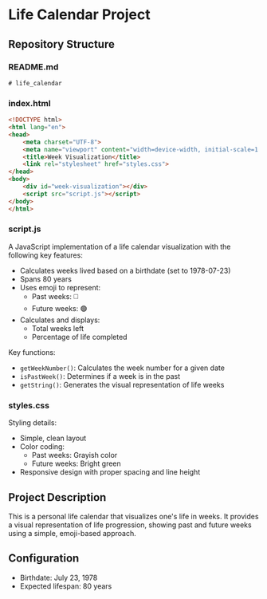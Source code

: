 # Life Calendar Project

## Repository Structure

### README.md
```
# life_calendar
```

### index.html
```html
<!DOCTYPE html>
<html lang="en">
<head>
    <meta charset="UTF-8">
    <meta name="viewport" content="width=device-width, initial-scale=1.0">
    <title>Week Visualization</title>
    <link rel="stylesheet" href="styles.css">
</head>
<body>
    <div id="week-visualization"></div>
    <script src="script.js"></script>
</body>
</html>
```

### script.js
A JavaScript implementation of a life calendar visualization with the following key features:
- Calculates weeks lived based on a birthdate (set to 1978-07-23)
- Spans 80 years
- Uses emoji to represent:
  - Past weeks: ◻️ 
  - Future weeks: 🟢
- Calculates and displays:
  - Total weeks left
  - Percentage of life completed

Key functions:
- `getWeekNumber()`: Calculates the week number for a given date
- `isPastWeek()`: Determines if a week is in the past
- `getString()`: Generates the visual representation of life weeks

### styles.css
Styling details:
- Simple, clean layout
- Color coding:
  - Past weeks: Grayish color
  - Future weeks: Bright green
- Responsive design with proper spacing and line height

## Project Description
This is a personal life calendar that visualizes one's life in weeks. It provides a visual representation of life progression, showing past and future weeks using a simple, emoji-based approach.

## Configuration
- Birthdate: July 23, 1978
- Expected lifespan: 80 years
